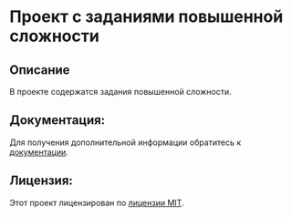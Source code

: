 # Проект с заданиями повышенной сложности
 ## Описание
В проекте содержатся задания повышенной сложности.

## Документация:

Для получения дополнительной информации обратитесь к [документации](docs/README.md).

## Лицензия:

Этот проект лицензирован по [лицензии MIT](LICENSE).